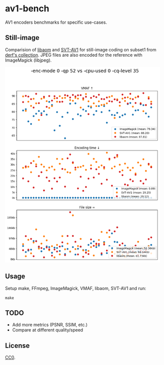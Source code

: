 # av1-bench

AV1 encoders benchmarks for specific use-cases.

## Still-image

Comparision of [libaom](https://aomedia.googlesource.com/aom/) and
[SVT-AV1](https://github.com/OpenVisualCloud/SVT-AV1) for still-image coding on
subset1 from [derf's collection](https://media.xiph.org/video/derf/). JPEG
files are also encoded for the reference with ImageMagick (libjpeg).

![](graphs/still1.png)

## Usage

Setup make, FFmpeg, ImageMagick, VMAF, libaom, SVT-AV1 and run:

```
make
```

## TODO

* Add more metrics (PSNR, SSIM, etc.)
* Compare at different quality/speed

## License

[CC0](COPYING).
